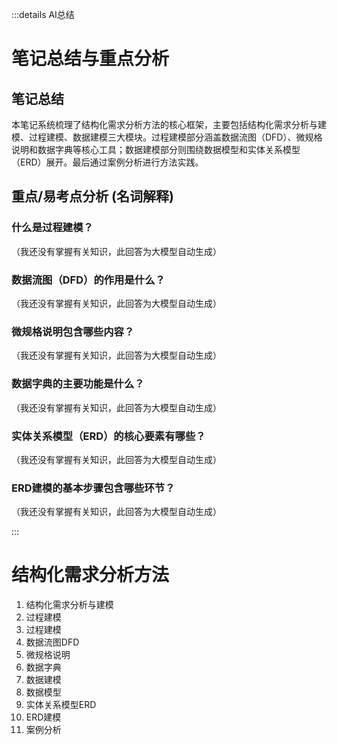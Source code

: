 :::details AI总结



# 笔记总结与重点分析
## 笔记总结
本笔记系统梳理了结构化需求分析方法的核心框架，主要包括结构化需求分析与建模、过程建模、数据建模三大模块。过程建模部分涵盖数据流图（DFD）、微规格说明和数据字典等核心工具；数据建模部分则围绕数据模型和实体关系模型（ERD）展开。最后通过案例分析进行方法实践。

## 重点/易考点分析 (名词解释)

### 什么是过程建模？
（我还没有掌握有关知识，此回答为大模型自动生成）

### 数据流图（DFD）的作用是什么？
（我还没有掌握有关知识，此回答为大模型自动生成）

### 微规格说明包含哪些内容？
（我还没有掌握有关知识，此回答为大模型自动生成）

### 数据字典的主要功能是什么？
（我还没有掌握有关知识，此回答为大模型自动生成）

### 实体关系模型（ERD）的核心要素有哪些？
（我还没有掌握有关知识，此回答为大模型自动生成）

### ERD建模的基本步骤包含哪些环节？
（我还没有掌握有关知识，此回答为大模型自动生成）

:::
# 结构化需求分析方法

1. 结构化需求分析与建模
2. 过程建模
  1. 过程建模
  2. 数据流图DFD
  3. 微规格说明
  4. 数据字典
3. 数据建模
  1. 数据模型
  2. 实体关系模型ERD
  3. ERD建模
4. 案例分析
